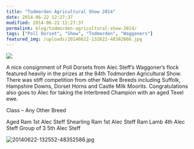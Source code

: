 ```yaml
---
title: "Todmorden Agricultural Show 2014"
date: 2014-06-22 12:27:37
modified: 2014-06-22 12:27:37
permalink: blog/todmorden-agricultural-show-2014/
tags: ["Poll Dorset", "Show", "Todmorden", "Waggoners"]
featured_img: /uploads/20140622-132622-48382066.jpg
---
```


![](/uploads/20140622-132622-48382066.jpg)

A nice consignment of Poll Dorsets from Alec Steff’s Waggoner’s flock featured heavily in the prizes at the 84th Todmorden Agricultural Show. There was stiff competition from other Native Breeds including Suffolk, Hampshire Downs, Dorset Horns and Castle Milk Moorits. Congratulations also goes to Alec for taking the Interbreed Champion with an aged Texel ewe.

Class – Any Other Breed

Aged Ram 1st Alec Steff
Shearling Ram 1st Alec Steff
Ram Lamb 4th Alec Steff
Group of 3 5th Alec Steff

![20140622-132552-48352586.jpg](/uploads/20140622-132552-48352586.jpg)
